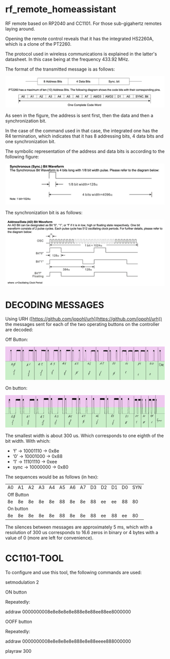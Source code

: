 # rf_remote_homeassistant
RF remote based on RP2040 and CC1101. For those sub-gigahertz remotes laying around. 

Opening the remote control reveals that it has the integrated HS2260A, which is a clone of the PT2260.

The protocol used in wireless communications is explained in the latter's datasheet. In this case being at the frequency 433.92 MHz.

The format of the transmitted message is as follows:

![alt_text](images/image3.png "image_tooltip")


As seen in the figure, the address is sent first, then the data and then a synchronization bit.

In the case of the command used in that case, the integrated one has the R4 termination, which indicates that it has 8 addressing bits, 4 data bits and one synchronization bit.

The symbolic representation of the address and data bits is according to the following figure:

![alt_text](images/image2.png "image_tooltip")


The synchronization bit is as follows:

![alt_text](images/image4.png "image_tooltip")

# DECODING MESSAGES

Using URH ([https://github.com/jopohl/urh](https://github.com/jopohl/urh)) the messages sent for each of the two operating buttons on the controller are decoded:

Off Button:

![alt_text](images/image5.jpg "image_tooltip")


On button:

![alt_text](images/image1.jpg "image_tooltip")


The smallest width is about 300 us. Which corresponds to one eighth of the bit width. With which:



* ‘f’  → 10001110 → 0x8e
* ‘0’ → 10001000 → 0x88
* ‘1’ → 11101110 → 0xee
* sync → 10000000 → 0x80

The sequences would be as follows (in hex):


<table>
  <tr>
   <td>A0
   </td>
   <td>A1
   </td>
   <td>A2
   </td>
   <td>A3
   </td>
   <td>A4
   </td>
   <td>A5
   </td>
   <td>A6
   </td>
   <td>A7
   </td>
   <td>D3
   </td>
   <td>D2
   </td>
   <td>D1
   </td>
   <td>D0
   </td>
   <td>SYN
   </td>
  </tr>
  <tr>
   <td colspan="13" >Off Button
   </td>
  </tr>
  <tr>
   <td>8e
   </td>
   <td>8e
   </td>
   <td>8e
   </td>
   <td>8e
   </td>
   <td>8e
   </td>
   <td>88
   </td>
   <td>8e
   </td>
   <td>8e
   </td>
   <td>88
   </td>
   <td>ee
   </td>
   <td>ee
   </td>
   <td>88
   </td>
   <td>80
   </td>
  </tr>
  <tr>
   <td colspan="13" >On button
   </td>
  </tr>
  <tr>
   <td>8e
   </td>
   <td>8e
   </td>
   <td>8e
   </td>
   <td>8e
   </td>
   <td>8e
   </td>
   <td>88
   </td>
   <td>8e
   </td>
   <td>8e
   </td>
   <td>88
   </td>
   <td>ee
   </td>
   <td>88
   </td>
   <td>ee
   </td>
   <td>80
   </td>
  </tr>
</table>


The silences between messages are approximately 5 ms, which with a resolution of 300 us corresponds to 16.6 zeros in binary or 4 bytes with a value of 0 (more are left for convenience).


# CC1101-TOOL

To configure and use this tool, the following commands are used:

setmodulation 2

ON button

Repeatedly:

addraw 0000000008e8e8e8e8e888e8e88ee88ee8000000

OOFF button

Repeatedly:

addraw 0000000008e8e8e8e8e888e8e88eeee888000000

playraw 300

